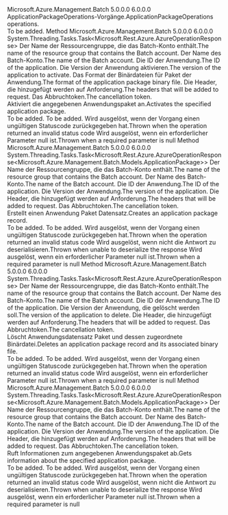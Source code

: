 <Type Name="IApplicationPackageOperations" FullName="Microsoft.Azure.Management.Batch.IApplicationPackageOperations">
  <TypeSignature Language="C#" Value="public interface IApplicationPackageOperations" />
  <TypeSignature Language="ILAsm" Value=".class public interface auto ansi abstract IApplicationPackageOperations" />
  <TypeSignature Language="DocId" Value="T:Microsoft.Azure.Management.Batch.IApplicationPackageOperations" />
  <TypeSignature Language="VB.NET" Value="Public Interface IApplicationPackageOperations" />
  <TypeSignature Language="F#" Value="type IApplicationPackageOperations = interface" />
  <AssemblyInfo>
    <AssemblyName>Microsoft.Azure.Management.Batch</AssemblyName>
    <AssemblyVersion>5.0.0.0</AssemblyVersion>
    <AssemblyVersion>6.0.0.0</AssemblyVersion>
  </AssemblyInfo>
  <Interfaces />
  <Docs>
    <summary>
            <span data-ttu-id="346e2-101">ApplicationPackageOperations-Vorgänge.</span><span class="sxs-lookup"><span data-stu-id="346e2-101">ApplicationPackageOperations operations.</span></span>
            </summary>
    <remarks>To be added.</remarks>
  </Docs>
  <Members>
    <Member MemberName="ActivateWithHttpMessagesAsync">
      <MemberSignature Language="C#" Value="public System.Threading.Tasks.Task&lt;Microsoft.Rest.Azure.AzureOperationResponse&gt; ActivateWithHttpMessagesAsync (string resourceGroupName, string accountName, string applicationId, string version, string format, System.Collections.Generic.Dictionary&lt;string,System.Collections.Generic.List&lt;string&gt;&gt; customHeaders = null, System.Threading.CancellationToken cancellationToken = null);" />
      <MemberSignature Language="ILAsm" Value=".method public hidebysig newslot virtual instance class System.Threading.Tasks.Task`1&lt;class Microsoft.Rest.Azure.AzureOperationResponse&gt; ActivateWithHttpMessagesAsync(string resourceGroupName, string accountName, string applicationId, string version, string format, class System.Collections.Generic.Dictionary`2&lt;string, class System.Collections.Generic.List`1&lt;string&gt;&gt; customHeaders, valuetype System.Threading.CancellationToken cancellationToken) cil managed" />
      <MemberSignature Language="DocId" Value="M:Microsoft.Azure.Management.Batch.IApplicationPackageOperations.ActivateWithHttpMessagesAsync(System.String,System.String,System.String,System.String,System.String,System.Collections.Generic.Dictionary{System.String,System.Collections.Generic.List{System.String}},System.Threading.CancellationToken)" />
      <MemberSignature Language="F#" Value="abstract member ActivateWithHttpMessagesAsync : string * string * string * string * string * System.Collections.Generic.Dictionary&lt;string, System.Collections.Generic.List&lt;string&gt;&gt; * System.Threading.CancellationToken -&gt; System.Threading.Tasks.Task&lt;Microsoft.Rest.Azure.AzureOperationResponse&gt;" Usage="iApplicationPackageOperations.ActivateWithHttpMessagesAsync (resourceGroupName, accountName, applicationId, version, format, customHeaders, cancellationToken)" />
      <MemberType>Method</MemberType>
      <AssemblyInfo>
        <AssemblyName>Microsoft.Azure.Management.Batch</AssemblyName>
        <AssemblyVersion>5.0.0.0</AssemblyVersion>
        <AssemblyVersion>6.0.0.0</AssemblyVersion>
      </AssemblyInfo>
      <ReturnValue>
        <ReturnType>System.Threading.Tasks.Task&lt;Microsoft.Rest.Azure.AzureOperationResponse&gt;</ReturnType>
      </ReturnValue>
      <Parameters>
        <Parameter Name="resourceGroupName" Type="System.String" />
        <Parameter Name="accountName" Type="System.String" />
        <Parameter Name="applicationId" Type="System.String" />
        <Parameter Name="version" Type="System.String" />
        <Parameter Name="format" Type="System.String" />
        <Parameter Name="customHeaders" Type="System.Collections.Generic.Dictionary&lt;System.String,System.Collections.Generic.List&lt;System.String&gt;&gt;" />
        <Parameter Name="cancellationToken" Type="System.Threading.CancellationToken" />
      </Parameters>
      <Docs>
        <param name="resourceGroupName">
            <span data-ttu-id="346e2-102">Der Name der Ressourcengruppe, die das Batch-Konto enthält.</span><span class="sxs-lookup"><span data-stu-id="346e2-102">The name of the resource group that contains the Batch account.</span></span>
            </param>
        <param name="accountName">
            <span data-ttu-id="346e2-103">Der Name des Batch-Konto.</span><span class="sxs-lookup"><span data-stu-id="346e2-103">The name of the Batch account.</span></span>
            </param>
        <param name="applicationId">
            <span data-ttu-id="346e2-104">Die ID der Anwendung.</span><span class="sxs-lookup"><span data-stu-id="346e2-104">The ID of the application.</span></span>
            </param>
        <param name="version">
            <span data-ttu-id="346e2-105">Die Version der Anwendung aktivieren.</span><span class="sxs-lookup"><span data-stu-id="346e2-105">The version of the application to activate.</span></span>
            </param>
        <param name="format">
            <span data-ttu-id="346e2-106">Das Format der Binärdateien für Paket der Anwendung.</span><span class="sxs-lookup"><span data-stu-id="346e2-106">The format of the application package binary file.</span></span>
            </param>
        <param name="customHeaders">
            <span data-ttu-id="346e2-107">Die Header, die hinzugefügt werden auf Anforderung.</span><span class="sxs-lookup"><span data-stu-id="346e2-107">The headers that will be added to request.</span></span>
            </param>
        <param name="cancellationToken">
            <span data-ttu-id="346e2-108">Das Abbruchtoken.</span><span class="sxs-lookup"><span data-stu-id="346e2-108">The cancellation token.</span></span>
            </param>
        <summary>
            <span data-ttu-id="346e2-109">Aktiviert die angegebenen Anwendungspaket an.</span><span class="sxs-lookup"><span data-stu-id="346e2-109">Activates the specified application package.</span></span>
            </summary>
        <returns>To be added.</returns>
        <remarks>To be added.</remarks>
        <exception cref="T:Microsoft.Rest.Azure.CloudException">
            <span data-ttu-id="346e2-110">Wird ausgelöst, wenn der Vorgang einen ungültigen Statuscode zurückgegeben hat.</span><span class="sxs-lookup"><span data-stu-id="346e2-110">Thrown when the operation returned an invalid status code</span></span>
            </exception>
        <exception cref="T:Microsoft.Rest.ValidationException">
            <span data-ttu-id="346e2-111">Wird ausgelöst, wenn ein erforderlicher Parameter null ist.</span><span class="sxs-lookup"><span data-stu-id="346e2-111">Thrown when a required parameter is null</span></span>
            </exception>
      </Docs>
    </Member>
    <Member MemberName="CreateWithHttpMessagesAsync">
      <MemberSignature Language="C#" Value="public System.Threading.Tasks.Task&lt;Microsoft.Rest.Azure.AzureOperationResponse&lt;Microsoft.Azure.Management.Batch.Models.ApplicationPackage&gt;&gt; CreateWithHttpMessagesAsync (string resourceGroupName, string accountName, string applicationId, string version, System.Collections.Generic.Dictionary&lt;string,System.Collections.Generic.List&lt;string&gt;&gt; customHeaders = null, System.Threading.CancellationToken cancellationToken = null);" />
      <MemberSignature Language="ILAsm" Value=".method public hidebysig newslot virtual instance class System.Threading.Tasks.Task`1&lt;class Microsoft.Rest.Azure.AzureOperationResponse`1&lt;class Microsoft.Azure.Management.Batch.Models.ApplicationPackage&gt;&gt; CreateWithHttpMessagesAsync(string resourceGroupName, string accountName, string applicationId, string version, class System.Collections.Generic.Dictionary`2&lt;string, class System.Collections.Generic.List`1&lt;string&gt;&gt; customHeaders, valuetype System.Threading.CancellationToken cancellationToken) cil managed" />
      <MemberSignature Language="DocId" Value="M:Microsoft.Azure.Management.Batch.IApplicationPackageOperations.CreateWithHttpMessagesAsync(System.String,System.String,System.String,System.String,System.Collections.Generic.Dictionary{System.String,System.Collections.Generic.List{System.String}},System.Threading.CancellationToken)" />
      <MemberSignature Language="F#" Value="abstract member CreateWithHttpMessagesAsync : string * string * string * string * System.Collections.Generic.Dictionary&lt;string, System.Collections.Generic.List&lt;string&gt;&gt; * System.Threading.CancellationToken -&gt; System.Threading.Tasks.Task&lt;Microsoft.Rest.Azure.AzureOperationResponse&lt;Microsoft.Azure.Management.Batch.Models.ApplicationPackage&gt;&gt;" Usage="iApplicationPackageOperations.CreateWithHttpMessagesAsync (resourceGroupName, accountName, applicationId, version, customHeaders, cancellationToken)" />
      <MemberType>Method</MemberType>
      <AssemblyInfo>
        <AssemblyName>Microsoft.Azure.Management.Batch</AssemblyName>
        <AssemblyVersion>5.0.0.0</AssemblyVersion>
        <AssemblyVersion>6.0.0.0</AssemblyVersion>
      </AssemblyInfo>
      <ReturnValue>
        <ReturnType>System.Threading.Tasks.Task&lt;Microsoft.Rest.Azure.AzureOperationResponse&lt;Microsoft.Azure.Management.Batch.Models.ApplicationPackage&gt;&gt;</ReturnType>
      </ReturnValue>
      <Parameters>
        <Parameter Name="resourceGroupName" Type="System.String" />
        <Parameter Name="accountName" Type="System.String" />
        <Parameter Name="applicationId" Type="System.String" />
        <Parameter Name="version" Type="System.String" />
        <Parameter Name="customHeaders" Type="System.Collections.Generic.Dictionary&lt;System.String,System.Collections.Generic.List&lt;System.String&gt;&gt;" />
        <Parameter Name="cancellationToken" Type="System.Threading.CancellationToken" />
      </Parameters>
      <Docs>
        <param name="resourceGroupName">
            <span data-ttu-id="346e2-112">Der Name der Ressourcengruppe, die das Batch-Konto enthält.</span><span class="sxs-lookup"><span data-stu-id="346e2-112">The name of the resource group that contains the Batch account.</span></span>
            </param>
        <param name="accountName">
            <span data-ttu-id="346e2-113">Der Name des Batch-Konto.</span><span class="sxs-lookup"><span data-stu-id="346e2-113">The name of the Batch account.</span></span>
            </param>
        <param name="applicationId">
            <span data-ttu-id="346e2-114">Die ID der Anwendung.</span><span class="sxs-lookup"><span data-stu-id="346e2-114">The ID of the application.</span></span>
            </param>
        <param name="version">
            <span data-ttu-id="346e2-115">Die Version der Anwendung.</span><span class="sxs-lookup"><span data-stu-id="346e2-115">The version of the application.</span></span>
            </param>
        <param name="customHeaders">
            <span data-ttu-id="346e2-116">Die Header, die hinzugefügt werden auf Anforderung.</span><span class="sxs-lookup"><span data-stu-id="346e2-116">The headers that will be added to request.</span></span>
            </param>
        <param name="cancellationToken">
            <span data-ttu-id="346e2-117">Das Abbruchtoken.</span><span class="sxs-lookup"><span data-stu-id="346e2-117">The cancellation token.</span></span>
            </param>
        <summary>
            <span data-ttu-id="346e2-118">Erstellt einen Anwendung Paket Datensatz.</span><span class="sxs-lookup"><span data-stu-id="346e2-118">Creates an application package record.</span></span>
            </summary>
        <returns>To be added.</returns>
        <remarks>To be added.</remarks>
        <exception cref="T:Microsoft.Rest.Azure.CloudException">
            <span data-ttu-id="346e2-119">Wird ausgelöst, wenn der Vorgang einen ungültigen Statuscode zurückgegeben hat.</span><span class="sxs-lookup"><span data-stu-id="346e2-119">Thrown when the operation returned an invalid status code</span></span>
            </exception>
        <exception cref="T:Microsoft.Rest.SerializationException">
            <span data-ttu-id="346e2-120">Wird ausgelöst, wenn nicht die Antwort zu deserialisieren.</span><span class="sxs-lookup"><span data-stu-id="346e2-120">Thrown when unable to deserialize the response</span></span>
            </exception>
        <exception cref="T:Microsoft.Rest.ValidationException">
            <span data-ttu-id="346e2-121">Wird ausgelöst, wenn ein erforderlicher Parameter null ist.</span><span class="sxs-lookup"><span data-stu-id="346e2-121">Thrown when a required parameter is null</span></span>
            </exception>
      </Docs>
    </Member>
    <Member MemberName="DeleteWithHttpMessagesAsync">
      <MemberSignature Language="C#" Value="public System.Threading.Tasks.Task&lt;Microsoft.Rest.Azure.AzureOperationResponse&gt; DeleteWithHttpMessagesAsync (string resourceGroupName, string accountName, string applicationId, string version, System.Collections.Generic.Dictionary&lt;string,System.Collections.Generic.List&lt;string&gt;&gt; customHeaders = null, System.Threading.CancellationToken cancellationToken = null);" />
      <MemberSignature Language="ILAsm" Value=".method public hidebysig newslot virtual instance class System.Threading.Tasks.Task`1&lt;class Microsoft.Rest.Azure.AzureOperationResponse&gt; DeleteWithHttpMessagesAsync(string resourceGroupName, string accountName, string applicationId, string version, class System.Collections.Generic.Dictionary`2&lt;string, class System.Collections.Generic.List`1&lt;string&gt;&gt; customHeaders, valuetype System.Threading.CancellationToken cancellationToken) cil managed" />
      <MemberSignature Language="DocId" Value="M:Microsoft.Azure.Management.Batch.IApplicationPackageOperations.DeleteWithHttpMessagesAsync(System.String,System.String,System.String,System.String,System.Collections.Generic.Dictionary{System.String,System.Collections.Generic.List{System.String}},System.Threading.CancellationToken)" />
      <MemberSignature Language="F#" Value="abstract member DeleteWithHttpMessagesAsync : string * string * string * string * System.Collections.Generic.Dictionary&lt;string, System.Collections.Generic.List&lt;string&gt;&gt; * System.Threading.CancellationToken -&gt; System.Threading.Tasks.Task&lt;Microsoft.Rest.Azure.AzureOperationResponse&gt;" Usage="iApplicationPackageOperations.DeleteWithHttpMessagesAsync (resourceGroupName, accountName, applicationId, version, customHeaders, cancellationToken)" />
      <MemberType>Method</MemberType>
      <AssemblyInfo>
        <AssemblyName>Microsoft.Azure.Management.Batch</AssemblyName>
        <AssemblyVersion>5.0.0.0</AssemblyVersion>
        <AssemblyVersion>6.0.0.0</AssemblyVersion>
      </AssemblyInfo>
      <ReturnValue>
        <ReturnType>System.Threading.Tasks.Task&lt;Microsoft.Rest.Azure.AzureOperationResponse&gt;</ReturnType>
      </ReturnValue>
      <Parameters>
        <Parameter Name="resourceGroupName" Type="System.String" />
        <Parameter Name="accountName" Type="System.String" />
        <Parameter Name="applicationId" Type="System.String" />
        <Parameter Name="version" Type="System.String" />
        <Parameter Name="customHeaders" Type="System.Collections.Generic.Dictionary&lt;System.String,System.Collections.Generic.List&lt;System.String&gt;&gt;" />
        <Parameter Name="cancellationToken" Type="System.Threading.CancellationToken" />
      </Parameters>
      <Docs>
        <param name="resourceGroupName">
            <span data-ttu-id="346e2-122">Der Name der Ressourcengruppe, die das Batch-Konto enthält.</span><span class="sxs-lookup"><span data-stu-id="346e2-122">The name of the resource group that contains the Batch account.</span></span>
            </param>
        <param name="accountName">
            <span data-ttu-id="346e2-123">Der Name des Batch-Konto.</span><span class="sxs-lookup"><span data-stu-id="346e2-123">The name of the Batch account.</span></span>
            </param>
        <param name="applicationId">
            <span data-ttu-id="346e2-124">Die ID der Anwendung.</span><span class="sxs-lookup"><span data-stu-id="346e2-124">The ID of the application.</span></span>
            </param>
        <param name="version">
            <span data-ttu-id="346e2-125">Die Version der Anwendung, die gelöscht werden soll.</span><span class="sxs-lookup"><span data-stu-id="346e2-125">The version of the application to delete.</span></span>
            </param>
        <param name="customHeaders">
            <span data-ttu-id="346e2-126">Die Header, die hinzugefügt werden auf Anforderung.</span><span class="sxs-lookup"><span data-stu-id="346e2-126">The headers that will be added to request.</span></span>
            </param>
        <param name="cancellationToken">
            <span data-ttu-id="346e2-127">Das Abbruchtoken.</span><span class="sxs-lookup"><span data-stu-id="346e2-127">The cancellation token.</span></span>
            </param>
        <summary>
            <span data-ttu-id="346e2-128">Löscht Anwendungsdatensatz Paket und dessen zugeordnete Binärdatei.</span><span class="sxs-lookup"><span data-stu-id="346e2-128">Deletes an application package record and its associated binary file.</span></span>
            </summary>
        <returns>To be added.</returns>
        <remarks>To be added.</remarks>
        <exception cref="T:Microsoft.Rest.Azure.CloudException">
            <span data-ttu-id="346e2-129">Wird ausgelöst, wenn der Vorgang einen ungültigen Statuscode zurückgegeben hat.</span><span class="sxs-lookup"><span data-stu-id="346e2-129">Thrown when the operation returned an invalid status code</span></span>
            </exception>
        <exception cref="T:Microsoft.Rest.ValidationException">
            <span data-ttu-id="346e2-130">Wird ausgelöst, wenn ein erforderlicher Parameter null ist.</span><span class="sxs-lookup"><span data-stu-id="346e2-130">Thrown when a required parameter is null</span></span>
            </exception>
      </Docs>
    </Member>
    <Member MemberName="GetWithHttpMessagesAsync">
      <MemberSignature Language="C#" Value="public System.Threading.Tasks.Task&lt;Microsoft.Rest.Azure.AzureOperationResponse&lt;Microsoft.Azure.Management.Batch.Models.ApplicationPackage&gt;&gt; GetWithHttpMessagesAsync (string resourceGroupName, string accountName, string applicationId, string version, System.Collections.Generic.Dictionary&lt;string,System.Collections.Generic.List&lt;string&gt;&gt; customHeaders = null, System.Threading.CancellationToken cancellationToken = null);" />
      <MemberSignature Language="ILAsm" Value=".method public hidebysig newslot virtual instance class System.Threading.Tasks.Task`1&lt;class Microsoft.Rest.Azure.AzureOperationResponse`1&lt;class Microsoft.Azure.Management.Batch.Models.ApplicationPackage&gt;&gt; GetWithHttpMessagesAsync(string resourceGroupName, string accountName, string applicationId, string version, class System.Collections.Generic.Dictionary`2&lt;string, class System.Collections.Generic.List`1&lt;string&gt;&gt; customHeaders, valuetype System.Threading.CancellationToken cancellationToken) cil managed" />
      <MemberSignature Language="DocId" Value="M:Microsoft.Azure.Management.Batch.IApplicationPackageOperations.GetWithHttpMessagesAsync(System.String,System.String,System.String,System.String,System.Collections.Generic.Dictionary{System.String,System.Collections.Generic.List{System.String}},System.Threading.CancellationToken)" />
      <MemberSignature Language="F#" Value="abstract member GetWithHttpMessagesAsync : string * string * string * string * System.Collections.Generic.Dictionary&lt;string, System.Collections.Generic.List&lt;string&gt;&gt; * System.Threading.CancellationToken -&gt; System.Threading.Tasks.Task&lt;Microsoft.Rest.Azure.AzureOperationResponse&lt;Microsoft.Azure.Management.Batch.Models.ApplicationPackage&gt;&gt;" Usage="iApplicationPackageOperations.GetWithHttpMessagesAsync (resourceGroupName, accountName, applicationId, version, customHeaders, cancellationToken)" />
      <MemberType>Method</MemberType>
      <AssemblyInfo>
        <AssemblyName>Microsoft.Azure.Management.Batch</AssemblyName>
        <AssemblyVersion>5.0.0.0</AssemblyVersion>
        <AssemblyVersion>6.0.0.0</AssemblyVersion>
      </AssemblyInfo>
      <ReturnValue>
        <ReturnType>System.Threading.Tasks.Task&lt;Microsoft.Rest.Azure.AzureOperationResponse&lt;Microsoft.Azure.Management.Batch.Models.ApplicationPackage&gt;&gt;</ReturnType>
      </ReturnValue>
      <Parameters>
        <Parameter Name="resourceGroupName" Type="System.String" />
        <Parameter Name="accountName" Type="System.String" />
        <Parameter Name="applicationId" Type="System.String" />
        <Parameter Name="version" Type="System.String" />
        <Parameter Name="customHeaders" Type="System.Collections.Generic.Dictionary&lt;System.String,System.Collections.Generic.List&lt;System.String&gt;&gt;" />
        <Parameter Name="cancellationToken" Type="System.Threading.CancellationToken" />
      </Parameters>
      <Docs>
        <param name="resourceGroupName">
            <span data-ttu-id="346e2-131">Der Name der Ressourcengruppe, die das Batch-Konto enthält.</span><span class="sxs-lookup"><span data-stu-id="346e2-131">The name of the resource group that contains the Batch account.</span></span>
            </param>
        <param name="accountName">
            <span data-ttu-id="346e2-132">Der Name des Batch-Konto.</span><span class="sxs-lookup"><span data-stu-id="346e2-132">The name of the Batch account.</span></span>
            </param>
        <param name="applicationId">
            <span data-ttu-id="346e2-133">Die ID der Anwendung.</span><span class="sxs-lookup"><span data-stu-id="346e2-133">The ID of the application.</span></span>
            </param>
        <param name="version">
            <span data-ttu-id="346e2-134">Die Version der Anwendung.</span><span class="sxs-lookup"><span data-stu-id="346e2-134">The version of the application.</span></span>
            </param>
        <param name="customHeaders">
            <span data-ttu-id="346e2-135">Die Header, die hinzugefügt werden auf Anforderung.</span><span class="sxs-lookup"><span data-stu-id="346e2-135">The headers that will be added to request.</span></span>
            </param>
        <param name="cancellationToken">
            <span data-ttu-id="346e2-136">Das Abbruchtoken.</span><span class="sxs-lookup"><span data-stu-id="346e2-136">The cancellation token.</span></span>
            </param>
        <summary>
            <span data-ttu-id="346e2-137">Ruft Informationen zum angegebenen Anwendungspaket ab.</span><span class="sxs-lookup"><span data-stu-id="346e2-137">Gets information about the specified application package.</span></span>
            </summary>
        <returns>To be added.</returns>
        <remarks>To be added.</remarks>
        <exception cref="T:Microsoft.Rest.Azure.CloudException">
            <span data-ttu-id="346e2-138">Wird ausgelöst, wenn der Vorgang einen ungültigen Statuscode zurückgegeben hat.</span><span class="sxs-lookup"><span data-stu-id="346e2-138">Thrown when the operation returned an invalid status code</span></span>
            </exception>
        <exception cref="T:Microsoft.Rest.SerializationException">
            <span data-ttu-id="346e2-139">Wird ausgelöst, wenn nicht die Antwort zu deserialisieren.</span><span class="sxs-lookup"><span data-stu-id="346e2-139">Thrown when unable to deserialize the response</span></span>
            </exception>
        <exception cref="T:Microsoft.Rest.ValidationException">
            <span data-ttu-id="346e2-140">Wird ausgelöst, wenn ein erforderlicher Parameter null ist.</span><span class="sxs-lookup"><span data-stu-id="346e2-140">Thrown when a required parameter is null</span></span>
            </exception>
      </Docs>
    </Member>
  </Members>
</Type>